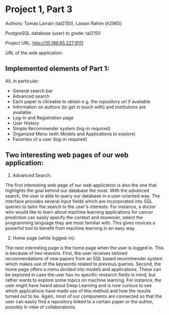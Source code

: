 # Project 1, Part 3

Authors: Tomas Larrain (tal2150), Lawan Rahim (lr2965)

PostgreSQL database (user) to grade: tal2150

Project URL: http://35.196.65.227:8111

URL of the web application: 

## Implemented elements of Part 1:

All, in particular:

- General search bar 
- Advanced search
- Each paper is clickable to obtain e.g. the repository url if available
- Information on authors (to get in touch with) and institutions are available 
- Log-in and Registration page
- User History
- Simple Recommender system (log-in required)
- Organized Menu (with Models and Applications to explore)
- Favorites of a user (log-in required)

## Two interesting web pages of our web application: 

1. Advanced Search: 

The first interesting web page of our web application is also the one that highlights the goal behind our 
database the most. With the advanced search, the user is able to query our database in a user-oriented way. 
The interface provides several input fields which are incorporated into SQL queries to tailor the search to the user's interests. For instance, a doctor who would like to learn about machine learning applications for cancer prediction can easily specify the context and moreover, select the programming language they are most familiar with. This gives novices a powerful tool to benefit from machine learning in an easy way. 

2. Home page (while logged-in):

The next interesting page is the home page when the user is logged in. This is because of two reasons. First, the
user receives tailored recommendations of new papers from an SQL based recommender system which makes use of the keywords related to previous queries. Second, the home page offers a menu divided into models and applications. These can be explored in case the user has no specific research fields in mind, but rather wants to explore some topics on machine learning. For instance, the user might have heard about Deep Learning and is now curious to see which applications have made use of this method and how the results turned out to be. Again, most of our components are connected so that the user can easily find a repository linked to a certain paper or the author, possibly in view of collaborations. 



